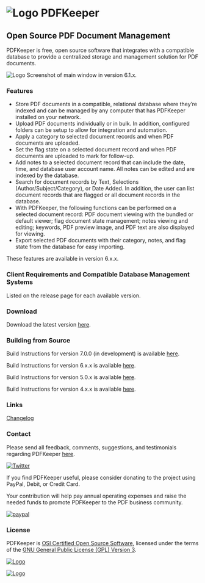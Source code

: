 # ![Logo](https://github.com/robertfrasca/PDFKeeper/blob/master/src/Resources/Logo/PDFKeeper_100x100.png) PDFKeeper
## Open Source PDF Document Management

PDFKeeper is free, open source software that integrates with a compatible database to provide a centralized storage and management solution for PDF documents.

![Logo](https://github.com/rffrasca/PDFKeeper/blob/master/docs/Screenshot-6.1.0.png)
Screenshot of main window in version 6.1.x.

### Features
* Store PDF documents in a compatible, relational database where they’re indexed and can be managed by any computer that has PDFKeeper installed on your network.
* Upload PDF documents individually or in bulk. In addition, configured folders can be setup to allow for integration and automation.
* Apply a category to selected document records and when PDF documents are uploaded.
* Set the flag state on a selected document record and when PDF documents are uploaded to mark for follow-up.
* Add notes to a selected document record that can include the date, time, and database user account name. All notes can be edited and are indexed by the database.
* Search for document records by Text, Selections (Author/Subject/Category), or Date Added. In addition, the user can list document records that are flagged or all document records in the database.
* With PDFKeeper, the following functions can be performed on a selected document record: PDF document viewing with the bundled or default viewer; flag document state management; notes viewing and editing; keywords, PDF preview image, and PDF text are also displayed for viewing.
* Export selected PDF documents with their category, notes, and flag state from the database for easy importing.

These features are available in version 6.x.x. 

### Client Requirements and Compatible Database Management Systems
Listed on the release page for each available version.

### Download
Download the latest version [here](https://github.com/rffrasca/PDFKeeper/releases/latest).

### Building from Source
Build Instructions for version 7.0.0 (in development) is available [here](https://github.com/rffrasca/PDFKeeper/blob/master/docs/Build-Instructions-7.0.0.md).

Build Instructions for version 6.x.x is available [here](https://github.com/rffrasca/PDFKeeper/blob/master/docs/Build-Instructions-6.x.x.md).

Build Instructions for version 5.0.x is available [here](https://github.com/rffrasca/PDFKeeper/blob/master/docs/Build-Instructions-5.0.x.md).

Build Instructions for version 4.x.x is available [here](https://github.com/rffrasca/PDFKeeper/blob/master/docs/Build-Instructions-4.x.x.md).

### Links
[Changelog](https://github.com/rffrasca/PDFKeeper/blob/master/docs/Changelog.md)

### Contact
Please send all feedback, comments, suggestions, and testimonials regarding PDFKeeper [here](mailto:rffrasca@gmail.com).

[![Twitter](https://img.shields.io/twitter/follow/PDFKeeper?style=social)](https://twitter.com/intent/follow?screen_name=PDFKeeper)

If you find PDFKeeper useful, please consider donating to the project using PayPal, Debit, or Credit Card.

Your contribution will help pay annual operating expenses and raise the needed funds to promote PDFKeeper to the PDF business community.

[![paypal](https://www.paypalobjects.com/en_US/i/btn/btn_donateCC_LG.gif)](https://www.paypal.com/biz/fund?id=JCM6ZMCF6BHHN)

### License
PDFKeeper is [OSI Certified Open Source Software](https://opensource.org/licenses), licensed under the terms of the [GNU General Public License (GPL) Version 3](https://github.com/robertfrasca/PDFKeeper/blob/master/COPYING).

[![Logo](https://opensource.org/trademarks/osi-certified/web/osi-certified-120x100.png)](https://opensource.org/licenses)

[![Logo](https://www.gnu.org/graphics/gplv3-with-text-136x68.png)](https://github.com/robertfrasca/PDFKeeper/blob/master/COPYING)

